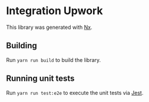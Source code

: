 # Integration Upwork

This library was generated with [Nx](https://nx.dev).

## Building

Run `yarn run build` to build the library.

## Running unit tests

Run `yarn run test:e2e` to execute the unit tests via [Jest](https://jestjs.io).
